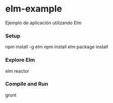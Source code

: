 # elm-example

Ejemplo de aplicación utilizando Elm

### Setup
npm install -g elm
npm install
elm package install

### Explore Elm
elm reactor

### Compile and Run
grunt